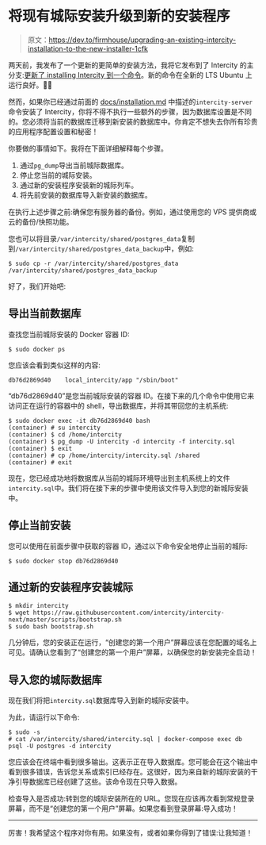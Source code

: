 # 将现有城际安装升级到新的安装程序

> 原文：<https://dev.to/firmhouse/upgrading-an-existing-intercity-installation-to-the-new-installer-1cfk>

两天前，我发布了一个更新的更简单的安装方法，我将它发布到了 Intercity 的主分支:[更新了 installing Intercity 到一个命令](https://dev.to/firmhouse/updated-installing-intercity-to-a-single-command-3ah)。新的命令在全新的 LTS Ubuntu 上运行良好。🕺💃

然而，如果你已经通过前面的 [docs/installation.md](https://github.com/intercity/intercity-next/blob/ba483a3ddbb63555834963abbff9efc88b04922e/doc/installation.md) 中描述的`intercity-server`命令安装了 Intercity，你将不得不执行一些额外的步骤，因为数据库设置是不同的。您必须将当前的数据库迁移到新安装的数据库中。你肯定不想失去你所有珍贵的应用程序配置设置和秘密！

你要做的事情如下。我将在下面详细解释每个步骤。

1.  通过`pg_dump`导出当前城际数据库。
2.  停止您当前的城际安装。
3.  通过新的安装程序安装新的城际列车。
4.  将先前安装的数据库导入新安装的数据库。

在执行上述步骤之前:确保您有服务器的备份。例如，通过使用您的 VPS 提供商或云的备份/快照功能。

您也可以将目录`/var/intercity/shared/postgres_data`复制到`/var/intercity/shared/postgres_data_backup`中，例如:

```
$ sudo cp -r /var/intercity/shared/postgres_data /var/intercity/shared/postgres_data_backup 
```

好了，我们开始吧:

## 导出当前数据库

查找您当前城际安装的 Docker 容器 ID:

```
$ sudo docker ps 
```

您应该会看到类似这样的内容:

```
db76d2869d40    local_intercity/app "/sbin/boot" 
```

“db76d2869d40”是您当前城际安装的容器 ID。在接下来的几个命令中使用它来访问正在运行的容器中的 shell，导出数据库，并将其带回您的主机系统:

```
$ sudo docker exec -it db76d2869d40 bash
(container) # su intercity
(container) $ cd /home/intercity
(container) $ pg_dump -U intercity -d intercity -f intercity.sql
(container) $ exit
(container) # cp /home/intercity/intercity.sql /shared
(container) # exit 
```

现在，您已经成功地将数据库从当前的城际环境导出到主机系统上的文件`intercity.sql`中。我们将在接下来的步骤中使用该文件导入到您的新城际安装中。

## 停止当前安装

您可以使用在前面步骤中获取的容器 ID，通过以下命令安全地停止当前的城际:

```
$ sudo docker stop db76d2869d40 
```

## 通过新的安装程序安装城际

```
$ mkdir intercity
$ wget https://raw.githubusercontent.com/intercity/intercity-next/master/scripts/bootstrap.sh
$ sudo bash bootstrap.sh 
```

几分钟后，您的安装正在运行，“创建您的第一个用户”屏幕应该在您配置的域名上可见。请确认您看到了“创建您的第一个用户”屏幕，以确保您的新安装完全启动！

## 导入您的城际数据库

现在我们将把`intercity.sql`数据库导入到新的城际安装中。

为此，请运行以下命令:

```
$ sudo -s
# cat /var/intercity/shared/intercity.sql | docker-compose exec db psql -U postgres -d intercity 
```

您应该会在终端中看到很多输出。这表示正在导入数据库。您可能会在这个输出中看到很多错误，告诉您关系或索引已经存在。这很好，因为来自新的城际安装的干净引导数据库已经创建了这些。该命令现在只导入数据。

检查导入是否成功:转到您的城际安装所在的 URL。您现在应该再次看到常规登录屏幕，而不是“创建您的第一个用户”屏幕。如果您看到登录屏幕:导入成功！

* * *

厉害！我希望这个程序对你有用。如果没有，或者如果你得到了错误:让我知道！